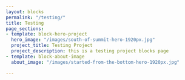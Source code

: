 ```yaml
---
layout: blocks
permalink: "/testing/"
title: Testing
page_sections:
- template: block-hero-project
  hero_image: "/images/south-of-summit-hero-1920px.jpg"
  project_title: Testing Project
  project_description: this is a testing project blocks page
- template: block-about-image
  about_image: "/images/started-from-the-bottom-hero-1920px.jpg"

---
```

